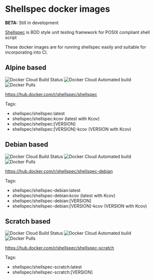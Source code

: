 # Shellspec docker images

**BETA:** Still in development

[Shellspec](https://github.com/shellspec/shellspec) is BDD style unit testing framework for POSIX compliant shell script

These docker images are for running shellspec easily and suitable for incorporating into CI.

## Alpine based

![Docker Cloud Build Status](https://img.shields.io/docker/cloud/build/shellspec/shellspec)
![Docker Cloud Automated build](https://img.shields.io/docker/cloud/automated/shellspec/shellspec)
![Docker Pulls](https://img.shields.io/docker/pulls/shellspec/shellspec)

https://hub.docker.com/r/shellspec/shellspec

Tags:

- shellspec/shellspec:latest
- shellspec/shellspec:kcov (latest with Kcov)
- shellspec/shellspec:[VERSION]
- shellspec/shellspec:[VERSION]-kcov (VERSION with Kcov)

## Debian based

![Docker Cloud Build Status](https://img.shields.io/docker/cloud/build/shellspec/shellspec-debian)
![Docker Cloud Automated build](https://img.shields.io/docker/cloud/automated/shellspec/shellspec-debian)
![Docker Pulls](https://img.shields.io/docker/pulls/shellspec/shellspec-debian)

https://hub.docker.com/r/shellspec/shellspec-debian

Tags:

- shellspec/shellspec-debian:latest
- shellspec/shellspec-debian:kcov (latest with Kcov)
- shellspec/shellspec-debian:[VERSION]
- shellspec/shellspec-debian:[VERSION]-kcov (VERSION with Kcov)

## Scratch based

![Docker Cloud Build Status](https://img.shields.io/docker/cloud/build/shellspec/shellspec-scratch)
![Docker Cloud Automated build](https://img.shields.io/docker/cloud/automated/shellspec/shellspec-scratch)
![Docker Pulls](https://img.shields.io/docker/pulls/shellspec/shellspec-scratch)

https://hub.docker.com/r/shellspec/shellspec-scratch

Tags:

- shellspec/shellspec-scratch:latest
- shellspec/shellspec-scratch:[VERSION]
